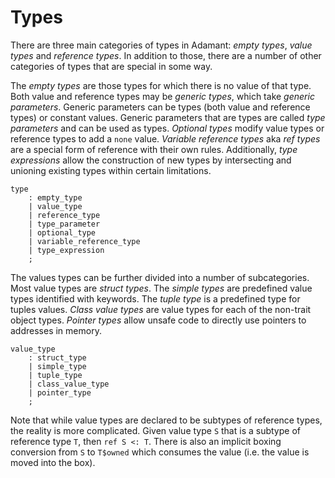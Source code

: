 # Types

There are three main categories of types in Adamant: *empty types*, *value types* and *reference types*. In addition to those, there are a number of other categories of types that are special in some way.

The *empty types* are those types for which there is no value of that type. Both value and reference types may be *generic types*, which take *generic parameters*. Generic parameters can be types (both value and reference types) or constant values. Generic parameters that are types are called *type parameters* and can be used as types. *Optional types* modify value types or reference types to add a `none` value. *Variable reference types* aka *ref types* are a special form of reference with their own rules. Additionally, *type expressions* allow the construction of new types by intersecting and unioning existing types within certain limitations.

```grammar
type
    : empty_type
    | value_type
    | reference_type
    | type_parameter
    | optional_type
    | variable_reference_type
    | type_expression
    ;
```

The values types can be further divided into a number of subcategories. Most value types are *struct types*. The *simple types* are predefined value types identified with keywords. The *tuple type* is a predefined type for tuples values. *Class value types* are value types for each of the non-trait object types. *Pointer types* allow unsafe code to directly use pointers to addresses in memory.

```grammar
value_type
    : struct_type
    | simple_type
    | tuple_type
    | class_value_type
    | pointer_type
    ;
```

Note that while value types are declared to be subtypes of reference types, the reality is more complicated. Given value type `S` that is a subtype of reference type `T`, then `ref S <: T`. There is also an implicit boxing conversion from `S` to `T$owned` which consumes the value (i.e. the value is moved into the box).
